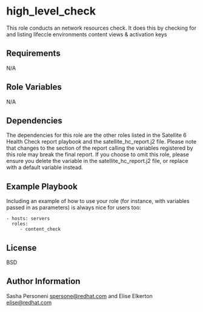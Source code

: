 high_level_check
=========

This role conducts an network resources check. It does this by checking for and listing lifeccle environments content views & activation keys

Requirements
------------

N/A

Role Variables
--------------

N/A

Dependencies
------------

The dependencies for this role are the other roles listed in the Satellite 6 Health Check report playbook and the satellite_hc_report.j2 file. Please note that changes to the section of the report calling the variables registered by this role may break the final report. If you choose to omit this role, please ensure you delete the variable in the satellite_hc_report.j2 file, or replace with a default variable instead.


Example Playbook
----------------

Including an example of how to use your role (for instance, with variables passed in as parameters) is always nice for users too:

    - hosts: servers
      roles:
         - content_check

License
-------

BSD

Author Information
------------------

Sasha Personeni spersone@redhat.com and Elise Elkerton elise@redhat.com
